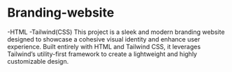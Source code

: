 # Branding-website
-HTML
-Tailwind(CSS)
This project is a sleek and modern branding website designed to showcase a cohesive visual identity and enhance user experience. Built entirely with HTML and Tailwind CSS, it leverages Tailwind’s utility-first framework to create a lightweight and highly customizable design.
